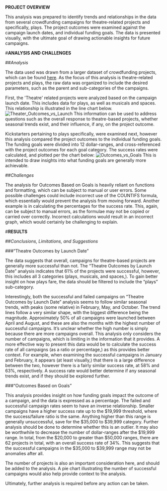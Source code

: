 **PROJECT OVERVIEW**

This analysis was prepared to identify trends and relationships in the data from several crowdfunding campaigns for theatre-related projects and  specifically, plays. The project outcomes were examined against the campaign launch dates, and individual funding goals. The data is presented visually, with the ultimate goal of drawing actionable insights for future campaigns.

#**ANALYSIS AND CHALLENGES**

##*Analysis*

The data used was drawn from a larger dataset of crowdfunding projects, which can be found [here](https://github.com/farwaali08/kickstarter-analysis/blob/662918993b2c2f31c305ea1fd6d03418b9aa185f/KICKSTARTER%20ANALYSIS.xlsx). As the focus of this analysis is theatre-related projects and plays, the raw data was organized to include the desired parameters, such as the parent and sub-categories of the campaigns.

First, the 'Theatre' related projects were analyzed based on the campaign launch date. This includes data for plays, as well as musicals and spaces. This relationship is illustrated in the line chart below.
![Theater_Outcomes_vs_Launch](https://user-images.githubusercontent.com/89050277/131239437-ef1cc580-9446-410e-9243-1a464b80fb39.png)
This information can be used to address questions such as the overall response to theatre-based projects, whether seasonal trends exist, and their influence, if any, on the project outcome.

Kickstarters pertaining to plays specifically, were examined next, however this analysis compared the project outcomes to the individual funding goals. The funding goals were divided into 12 dollar-ranges, and cross-referenced with the project outcomes for each goal category. The success rates were calculated, and plotted per the chart below:
![Outcomes_vs_Goals](https://user-images.githubusercontent.com/89050277/131239440-3b906741-3b4b-408b-a47b-30abad319ef2.png)
This is intended to draw insights into what funding goals are generally more achievable.

##*Challenges*

The analysis for Outcomes Based on Goals is heavily reliant on functions and formatting, which can be subject to manual or user errors. Some possible challenges could include incorrect use of the COUNTIFS formula, which essentially would prevent the analysis from moving forward. Another example is in calculating the percentages for the success rate. This, again, can be subject to manual errors, as the formulae may not be copied or carried over correctly. Incorrect calculations would result in an incorrect graph, which would certainly be challenging to explain.

#**RESULTS**

##*Conclusions, Limitations, and Suggestions*

###“Theatre Outcomes by Launch Date”

The data suggests that overall, campaigns for theatre-based projects are generally more successful than not. The “Theatre Outcomes by Launch Date” analysis indicates that 61% of the projects were successful, however, this includes all 3 categories (plays, musicals, and spaces,). To gain better insight on how plays fare, the data should be filtered to include the “plays” sub-category.

Interestingly, both the successful and failed campaigns on “Theatre Outcomes by Launch Date” analysis seems to follow similar seasonal trends, with peaks (some relative) in February, May, and October. The trend lines follow a very similar shape, with the biggest difference being the magnitude. Approximately 50% of all campaigns were launched between April and August, and these are also the months with the highest number of successful campaigns. It’s unclear whether the high number is simply because there are more campaigns overall. This analysis only considers the number of campaigns, which is limiting in the information that it provides. A more effective way to present this data would be to calculate the success rate of all campaigns (as a ratio or percentage,) as this provides better context. For example, when examining the successful campaigns in January and February, it appears (at least visually,) that there is a large difference between the two, however there is a fairly similar success rate, at 58% and 63%, respectively. A success rate would better determine if any seasonal trends exist, and if they should be explored further.

###“Outcomes Based on Goals”

This analysis provides insight on how funding goals impact the outcome of a campaign, and the data is expressed as a percentage. The failed and successful campaign rates seem to have an inverse relationship. Smaller campaigns have a higher success rate up to the $19,999 threshold, where the success/failure ratio is the same. Anything higher than this range is generally unsuccessful, save for the $35,000 to $39,999 category. Further analysis should be done to determine whether this is an outlier. It may also be worthwhile to decrease the number of dollar-ranges after the $19,999 range. In total, from the $20,000 to greater than $50,000 ranges, there are 62 projects in total, with an overall success rate of 34%. This suggests that the successful campaigns in the $35,000 to $39,999 range may not be anomalies after all.

The number of projects is also an important consideration here, and should be added to the analysis. A pie chart illustrating the number of successful campaigns would also help provide context to the analysis.

Ultimately, further analysis is required before any action can be taken.
